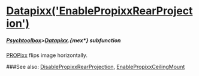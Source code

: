 # [Datapixx('EnablePropixxRearProjection')](Datapixx-EnablePropixxRearProjection) 
##### [Psychtoolbox](Psychtoolbox)>[Datapixx](Datapixx).{mex*} subfunction


[PROPixx](PROPixx) flips image horizontally.  
  


###See also:
[DisablePropixxRearProjection](Datapixx-DisablePropixxRearProjection), [EnablePropixxCeilingMount](Datapixx-EnablePropixxCeilingMount)
